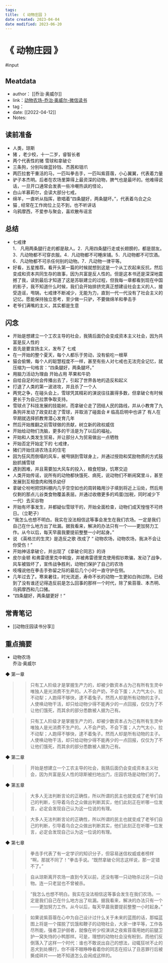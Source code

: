 ```yaml
---
tags: 
title: 《 动物庄园 》
date created: 2023-04-04
date modified: 2023-06-20
---
```


# 《 动物庄园 》

#input

## Meatdata

- author： [[乔治·奥威尔]]
- link：[动物农场-乔治·奥威尔-微信读书](https://weread.qq.com/web/reader/c7932430715b9fd8c7913fakecc32f3013eccbc87e4b62e)
- tag：
- date: [[2022-04-12]]
- Notes:

## 读前准备

- 人类，琼斯
- 猪 ，老少校，十一二岁，睿智长者
- 两个代表性的猪 雪球和拿破仑
- 三条狗，分别叫做蓝铃铛、杰茜和钳爪
- 两匹拉套干重活的马，一匹叫拳击手，一匹叫紫苜蓿，小心翼翼，代表着力量
- 驴子本杰明。后者在农场里算得上最资深的动物，脾气也是最坏的。他难得说话，一旦开口通常会发表一些冷嘲热讽的怪论，
- 白山羊慕莉尔，会读大部分七戒，
- 绵羊，一直听从指挥，歌唱着“四条腿好，两条腿坏。”，代表着乌合之众
- 猫 , 经常在工作岗位上见不到，也不听讲话
- 乌鸦摩西，不爱参与聚会，喜欢散布谣言

## 总结

- 七戒律  
	1． 凡用两条腿行走的都是敌人。2．凡用四条腿行走或长翅膀的，都是朋友。3．凡动物都不可穿衣服。4．凡动物都不可睡床铺。5．凡动物都不可饮酒。6．凡动物都不可杀任何别的动物。7．凡动物一律平等。
- 好看，五星推荐。看开头第一篇的时候就想到这是一个从工农起来反抗，然后变成和资本共同生存的故事，因为共富是反人性的。但是这本书还是深深地震撼了我，读到最后才知道了这是苏联建立的过程，但我每一章都看到现在中国的影子，我不知道什么时候，我们会开始排挤完真正想建设社会主义的人，接受造谣，甩锅，七戒律不断减少，无能为力，直到一代一代没有了社会主义的记忆。愿能保持独立思考，至少做一只驴，不要做绵羊和拳击手
- 老爷们满嘴的主义，其实都是生意

## 闪念

- 开始是想建立一个工农主导的社会，我猜后面仍会变成资本主义社会，因为共富是反人性的
- 首先是要宣扬主义，发布了 七戒
- 在一开始的整个夏天，每个人都乐于劳动，没有偷吃一根草
- 猫会偷懒，每个人的聪慧程度不一样，甚至有些人对七戒也无法完全记忆，就压缩为一句格言：“四条腿好，两条腿坏。”
- 用脑力活动为理由 开始占用 苹果和牛奶
- 自给自足的社会传播出去了，引起了世界各地的造反和起义
- 打退了人类的第一波进攻，并且杀了一个人
- 两党之争，在碰头会上，雪球凭其精彩的演说往往赢得多数，但拿破仑有时候更长于为自己拉票争取支持。
- 雪球点了科技发展的技能树，而拿破仑走了团结人民的路线，并从小教育了九条狗并发动了政变赶走了雪球，并取消了碰面会 # 临高启明中也讲了 有人在早期就选择抓教育潜心发育几年
- 然后开始推翻之前雪球做的贡献，树立新的政权威信
- 开始给动物们洗脑，更多的干活是为了以后的福祉。
- 开始和人类发生贸易，并让部分人为贸易做出一点牺牲
- 开始否定开始定下的 七戒律，
- 猪们开始住进农场主的住宅
- 因为狂风而倒塌的风车，被甩锅到雪球身上，并通过授勋和奖励物质的方式鼓励抓捕雪球
- 遇到困难，并且需要加大风车的投入，粮食短缺，饥寒交迫
- 人类开始传谣，说所有的动物都快饿死、病死，说动物们不断闹窝里斗，甚至发展到互相食肉和残杀幼仔
- 拿破仑吩咐把饲料棚内几乎空空如也的周转箱用沙子填到将近上沿处，然后用仅剩的那点儿谷类食物覆盖表层。并通过收缴更多的鸡蛋(加税，同时减少下一代）去买谷物
- 开始有坏事发生，并都疑似雪球干的，开始全面检查，动物们成天惶惶不可终日。（立靶子）
- “我怎么也想不明白。我实在没法相信这等事会发生在我们农场。一定是我们自己在什么地方出了纰漏。据我看来，解决的办法只有一个——更加努力工作。从今以后，每天早晨我要提前整整一小时起身。”
- 说 《英格兰的生灵》是造反之歌 改成了 “ 动物农场，动物农场，我决不会让你受伤！”
- 开始神话拿破仑，并出现了《拿破仑同志》的诗
- 皮尔金顿 和弗雷德里克中斡旋，并被弗雷德里克使用假钞欺骗，发动了战争，风车被毁坏了，宣传战争胜利，动物们保护了自己的农场
- 吱嘎说他在拳击手弥留之际的最后几个小时一直守护在侧。
- 几年过去了。寒来暑往，时光流逝，寿命不长的动物一生更如白驹过隙。已经到了没有谁还记得造反前是怎么回事的那样一个时代，除了紫苜蓿、本杰明、乌鸦摩西和几口猪。
- “四条腿好，两条腿更好！“

## 常青笔记

- [[动物庄园读书分享]]

## 重点摘要

- 动物农场  
乔治·奥威尔

◆ 第一章

>> 只有工人阶级才是掌握生产力的，却被少数资本占为己有所有生灵中唯独人是光消费不生产的。人不会产奶，不会下蛋；人力气太小，拉不动犁；人跑得不够快，逮不着兔子。然而人却是所有动物的主子。人使唤动物干活，却只给动物少得不能再少的一点回报，仅仅为了不让他们饿死，而其余的部分悉数被人据为己有。

>>
>>

>> 只有工人阶级才是掌握生产力的，却被少数资本占为己有所有生灵中唯独人是光消费不生产的。人不会产奶，不会下蛋；人力气太小，拉不动犁；人跑得不够快，逮不着兔子。然而人却是所有动物的主子。人使唤动物干活，却只给动物少得不能再少的一点回报，仅仅为了不让他们饿死，而其余的部分悉数被人据为己有。

◆ 第二章

>> 开始是想建立一个工农主导的社会，我猜后面仍会变成资本主义社会，因为共富是反人性的琼斯被扫地出门，庄园农场是动物们的了。

◆ 第五章

>> 大多人无法判断言论的正确性，所以所谓的民主也就变成了老爷们自己的判断，引导着乌合之众做出判断其实，他们此刻正在听哪一位发言，必定会发现自己认为这一位说的有理。

>>
>>

>> 大多人无法判断言论的正确性，所以所谓的民主也就变成了老爷们自己的判断，引导着乌合之众做出判断其实，他们此刻正在听哪一位发言，必定会发现自己认为这一位说的有理。

◆ 第七章

>> 拳击手代表了有一定学识的知识分子，但容易迷信权威或者榜样  
>> “啊，那就不同了！”拳击手说。“既然拿破仑同志这样说，那一定错不了。”

>>
>>

>> 自从琼斯离开农场一直到今天以前，还没有哪一只动物杀过另一只动物。连一只老鼠也不曾被杀。

>>

>> “我怎么也想不明白。我实在没法相信这等事会发生在我们农场。一定是我们自己在什么地方出了纰漏。据我看来，解决的办法只有一个——更加努力工作。从今以后，每天早晨我要提前整整一小时起身。”

>>

>> 如果说紫苜蓿在心中为自己设计过什么关于未来的蓝图的话，那幅蓝图上将是一个摆脱了饥饿和鞭子的动物社会，大家一律平等，工作各尽所能，强者卫护弱者，就像在听少校演讲之夜紫苜蓿用她的前腿卫护一窝失恃的小鸭那样。可是，理想的动物社会没有盼到，而他们反倒落入了这样一个时代：谁也不敢说出自己的想法，动辄狂吠不止的恶犬到处横行，你不得不眼睁睁看着你的同志在招认了丑恶罪行后被撕成碎片——她不知道怎么会闹成这样的。

